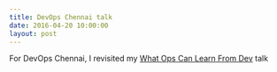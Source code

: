 ```yaml
---
title: DevOps Chennai talk
date: 2016-04-20 10:00:00
layout: post
---
```

For DevOps Chennai, I revisited my [What Ops Can Learn From Dev](/devopsdays2015/chennai.html) talk
